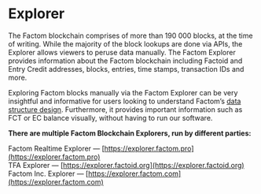 # Explorer

The Factom blockchain comprises of more than 190 000 blocks, at the time of writing. While the majority of the block lookups are done via APIs, the Explorer allows viewers to peruse data manually. The Factom Explorer provides information about the Factom blockchain including Factoid and Entry Credit addresses, blocks, entries, time stamps, transaction IDs and more.

Exploring Factom blocks manually via the Factom Explorer can be very insightful and informative for users looking to understand Factom’s [data structure design](https://developers.factomprotocol.org/start/factom-data-structures). Furthermore, it provides important information such as FCT or EC balance visually, without having to run our software. 

**There are multiple Factom Blockchain Explorers, run by different parties:**

Factom Realtime Explorer — [https://explorer.factom.pro](https://explorer.factom.pro)  
TFA Explorer — [https://explorer.factoid.org](https://explorer.factoid.org)  
Factom Inc. Explorer — [https://explorer.factom.com](https://explorer.factom.com)





